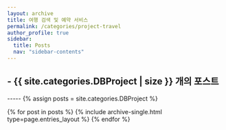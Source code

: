 ```yaml
---
layout: archive
title: 여행 검색 및 예약 서비스
permalink: /categories/project-travel
author_profile: true
sidebar:
  title: Posts
  nav: "sidebar-contents"
---
```


<h2> - {{ site.categories.DBProject | size }} 개의 포스트 </h2>
-----
{% assign posts = site.categories.DBProject %}


{% for post in posts %}
  {% include archive-single.html type=page.entries_layout %}
{% endfor %}
